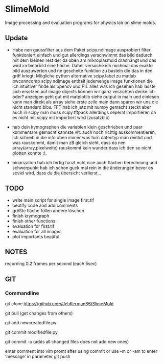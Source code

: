 # SlimeMold
Image processing and evaluation programs for physics lab on slime molds.

## Update
- Habe nen gaussfilter aus dem Paket scipy.ndimage ausprobiert filter funktioniert einfach und gut allerdings verschwimmt das bild dadurch mit dem kleinen rest der da oben am mikroplasmoid dranhängt und das wird im binärbild eine fläche. Daher versuche ich nochmal das exakte bild auszuwerten und ne gescheite funktion zu basteln die das in den griff kriegt.
Mögliche python alternative scipy.label zu matlab bwconncomp
scipy.ndimage enthält jedemenge image funktionen die ich intuitiver finde als opencv und PIL alles was ich gesehen hab lässte sich ersetzen
auf image objects können wir ganz verzichten denke ich oder? anzeigen geht gut mit matplotlib siehe output in main und einlesen kann man direkt als array siehe erste zeile main
dann sparen wir uns die nicht standard bibs. FFT hab ich jetz mit numpy gemacht steckt aber auch in scipy man muss scipy.fftpack allerdings seperat importieren da es nicht mit scipy mit importiert wird (zusatzbib)

- hab dein kymographen die variablen klein geschrieben und paar kommentare gemacht kannste vlt. auch noch richtig auskommentieren, ich schreib in die info oben immer was fürn datentyp man reintut und was rauskommt, damit man zB gleich sieht, dass da nen array(array,pixelweite) rauskommt kein wunder dass ich den so nicht plotten konnte ;).

- binarization hab ich fertig funzt echt nice auch flächen berechnung und schwerpunkt hab ich schon guck mal rein in die änderungen bevor es soviel wird, dass du die übersicht verlierst...



## TODO
- write main script for single image first.tif
- beutify code and add comments
- größte fläche füllen andere löschen
- finish krymograph
- finish other functions
- evaluation for first.tif
- evaluation for all images
- plot importants beatiful

## NOTES
recording 0.2 frames per second (each 5sec)


## GIT
### Commandline
git clone https://github.com/JebKerman86/SlimeMold

git pull (get changes from others)

git add newcreatedfile.py

git commit modifiedfile.py

git commit -a  (adds all changed files does not add new ones)

enter comment into vim promt after using commit
 or use -m or -am to enter 'message' in parameter
git push


